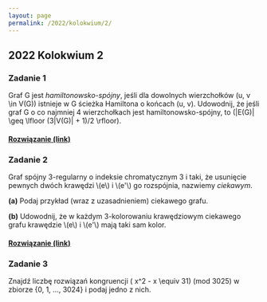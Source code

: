 ```yaml
---
layout: page
permalink: /2022/kolokwium/2/
---
```


## 2022 Kolokwium 2

### Zadanie 1

<div>

Graf G jest <em>hamiltonowsko-spójny</em>, jeśli dla dowolnych wierzchołków \(u, v \in V(G)\) istnieje w G
ścieżka Hamiltona o końcach \(u, v\). Udowodnij, że jeśli graf G o co najmniej 4 wierzchołkach jest
hamiltonowsko-spójny, to \(|E(G)| \geq \lfloor (3|V(G)| + 1)/2 \rfloor\).

</div>

<div>
  <h4 class="collapsible"><a href="https://math.stackexchange.com/questions/2993518">Rozwiązanie (link)</a></h4>
</div>

### Zadanie 2

<div>

<p>
Graf spójny 3-regularny o indeksie chromatycznym 3 i taki, że usunięcie pewnych dwóch krawędzi \(e\) i \(e'\)
go rozspójnia, nazwiemy <em>ciekawym</em>.
</p>
<p>
<b>(a)</b> Podaj przykład (wraz z uzasadnieniem) ciekawego grafu.
</p>
<p>
<b>(b)</b> Udowodnij, że w każdym 3-kolorowaniu krawędziowym ciekawego grafu krawędzie \(e\) i \(e'\)
mają taki sam kolor.
</p>

</div>

<div>
  <h4 class="collapsible"><a href="https://math.stackexchange.com/questions/4429828">Rozwiązanie (link)</a></h4>
</div>

### Zadanie 3

<div>

Znajdź liczbę rozwiązań kongruencji \( x^2 - x \equiv 31\) (mod 3025) w zbiorze {0, 1, …, 3024} i podaj
jedno z nich.

</div>
